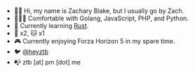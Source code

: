 - 👋🏻 Hi, my name is Zachary Blake, but I usually go by Zach.
- 🧑🏻‍💻 Comfortable with Golang, JavaScript, PHP, and Python.
- 🌱 Currently learning [Rust](https://rust-lang.org).
- 🐶 x2, 🐱 x1 
- 🎮 Currently enjoying Forza Horizon 5 in my spare time.
- 🐦 [@heyztb](https://twitter.com/heyztb)
- 📭 ztb [at] pm [dot] me